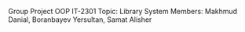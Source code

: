 Group Project OOP IT-2301
Topic: Library System
Members: Makhmud Danial, Boranbayev Yersultan, Samat Alisher
